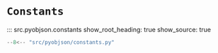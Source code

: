 
# `Constants`

::: src.pyobjson.constants
    show_root_heading: true
    show_source: true

```python 
--8<-- "src/pyobjson/constants.py"
```
